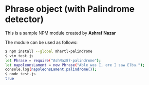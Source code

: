 # Phrase object (with Palindrome detector)

This is a sample NPM module created by **Ashraf Nazar**

The module can be used as follows:

```bash
$ npm install --global mhartl-palindrome
$ vim test.js
let Phrase = require("AshNaz87-palindrome");
let napoleonsLament = new Phrase("Able was I, ere I saw Elba.");
console.log(napoleonsLament.palindrome());
$ node test.js
true
```